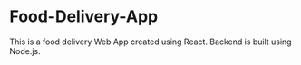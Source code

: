 # Food-Delivery-App
This is a food delivery Web App created using React. Backend is built using Node.js.
